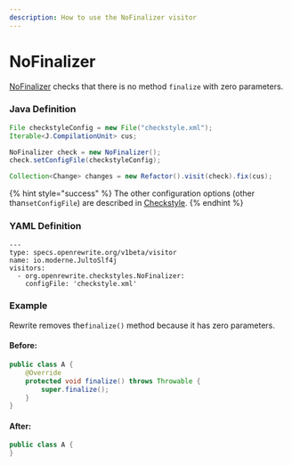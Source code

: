 ```yaml
---
description: How to use the NoFinalizer visitor
---
```


# NoFinalizer

[NoFinalizer](https://checkstyle.sourceforge.io/config_coding.html#NoFinalizer) checks that there is no method `finalize` with zero parameters.

### Java Definition 

```java
File checkstyleConfig = new File("checkstyle.xml");
Iterable<J.CompilationUnit> cus;

NoFinalizer check = new NoFinalizer();
check.setConfigFile(checkstyleConfig);

Collection<Change> changes = new Refactor().visit(check).fix(cus);
```

{% hint style="success" %}
The other configuration options \(other than`setConfigFile`\) are described in [Checkstyle](./#configuration-options).
{% endhint %}

### YAML Definition

```text
---
type: specs.openrewrite.org/v1beta/visitor
name: io.moderne.JultoSlf4j
visitors:
  - org.openrewrite.checkstyles.NoFinalizer:
    configFile: 'checkstyle.xml'
```

### Example

Rewrite removes the`finalize()` method because it has zero parameters.

#### Before:

```java
public class A {
    @Override
    protected void finalize() throws Throwable {
        super.finalize();
    }
}
```

#### After:

```java
public class A {
}
```

